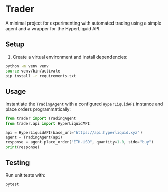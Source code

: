 # Trader

A minimal project for experimenting with automated trading using a simple agent and a wrapper for the HyperLiquid API.

## Setup

1. Create a virtual environment and install dependencies:

```bash
python -m venv venv
source venv/bin/activate
pip install -r requirements.txt
```

## Usage

Instantiate the `TradingAgent` with a configured `HyperLiquidAPI` instance and place orders programmatically:

```python
from trader import TradingAgent
from trader.api import HyperLiquidAPI

api = HyperLiquidAPI(base_url="https://api.hyperliquid.xyz")
agent = TradingAgent(api)
response = agent.place_order("ETH-USD", quantity=1.0, side="buy")
print(response)
```

## Testing

Run unit tests with:

```bash
pytest
```
